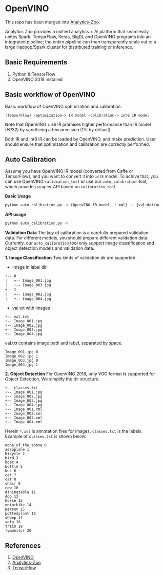 # OpenVINO
This repo has been merged into [Analytics-Zoo](https://github.com/intel-analytics/analytics-zoo). 

Analytics Zoo provides a unified analytics + AI platform that seamlessly unites Spark, TensorFlow, Keras, BigDL and OpenVINO programs into an integrated pipeline; the entire pipeline can then transparently scale out to a large Hadoop/Spark cluster for distributed training or inference.

## Basic Requirements
1. Python & TensorFlow
2. OpenVINO 2018 installed

## Basic workflow of OpenVINO
Basic workflow of OpenVINO optimization and calibration.

```
(TensorFlow) -optimization-> IR model -calibration-> int8 IR model
```

Note that OpenVINO `int8` IR promises higher performance than IR model (FP32) by sacrificing a few precision (1% by default).

Both IR and int8 IR can be loaded by OpenVINO, and make prediction. User should ensure that optimization and calibration are correctly performed.

## Auto Calibration
Assume you have OpenVINO IR model (converted from Caffe or TensorFlow), and you want to convert it into `int8` model. To achive that, you can use OpenVINO `calibration_tool` or use our `auto_calibration` tool, which provides simpler API based on `calibration_tool`.

**Basic Usage**
```bash
python auto_calibration.py -m {OpenVINO IR model, *.xml} -i {validation data}
```

**API usage**
```bash
python auto_calibration.py -h
```

**Validation Data**
The key of calibration is a carefully prepared validation data. For different models, you should prepare different validation data. Currently, our `auto_calibration` tool only support image classification and object detection models and validation data.

**1. Image Classification**
Two kinds of validation dir are supported:
- Image in label dir 
```bash
+-- 0
|   +-- Image_001.jpg
|   +-- Image_003.jpg
+-- 1
|   +-- Image_002.jpg
|   +-- Image_004.jpg
```
- val.txt with images
```
+-- val.txt
+-- Image_001.jpg
+-- Image_002.jpg
+-- Image_003.jpg
+-- Image_004.jpg
```
val.txt contains image path and label, separated by space.
```
Image_001.jpg 0
Image_002.jpg 1
Image_003.jpg 0
Image_004.jpg 1
```

**2. Object Detection**
For OpenVINO 2018, only VOC format is supported for Object Detection. We simplify the dir structure:
```
+-- classes.txt
+-- Image_001.jpg
+-- Image_002.jpg
+-- Image_003.jpg
+-- Image_004.jpg
+-- Image_001.xml
+-- Image_002.xml
+-- Image_003.xml
+-- Image_004.xml
```

Herein `*.xml` is annotation files for images. `classes.txt` is the labels. Example of `classes.txt` is shown below:
```
none_of_the_above 0
aeroplane 1
bicycle 2
bird 3
boat 4
bottle 5
bus 6
car 7
cat 8
chair 9
cow 10
diningtable 11
dog 12
horse 13
motorbike 14
person 15
pottedplant 16
sheep 17
sofa 18
train 19
tvmonitor 20
```

## References
1. [OpenVINO](https://software.intel.com/en-us/openvino-toolkit) 
2. [Analytics-Zoo](https://github.com/intel-analytics/analytics-zoo)
3. [TensorFlow](https://www.tensorflow.org/)

